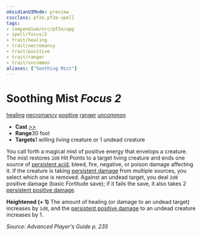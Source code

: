 ```yaml
---
obsidianUIMode: preview
cssclass: pf2e,pf2e-spell
tags:
- compendium/src/pf2e/apg
- spell/focus/2
- trait/healing
- trait/necromancy
- trait/positive
- trait/ranger
- trait/uncommon
aliases: ["Soothing Mist"]
---
```

# Soothing Mist *Focus 2*   
[healing](../../rules/traits/healing.md)  [necromancy](../../rules/traits/necromancy.md)  [positive](../../rules/traits/positive.md)  [ranger](../../rules/traits/ranger.md)  [uncommon](../../rules/traits/uncommon.md)  

- **Cast** [>>](../../rules/core-rulebook/chapter-9-playing-the-game.md#Actions "Two-Action") 
- **Range**30 foot
- **Targets**1 willing living creature or 1 undead creature

You call forth a magical mist of positive energy that envelops a creature. The mist restores `2d8` Hit Points to a target living creature and ends one source of [persistent acid](../../rules/conditions.md#Persistent%20Damage), bleed, fire, negative, or poison damage affecting it. If the creature is taking [persistent damage](../../rules/conditions.md#Persistent%20Damage) from multiple sources, you select which one is removed. Against an undead target, you deal `2d8` positive damage (basic Fortitude save); if it fails the save, it also takes 2 [persistent positive damage](../../rules/conditions.md#Persistent%20Damage).

**Heightened (+ 1)** The amount of healing (or damage to an undead target) increases by `1d8`, and the [persistent positive damage](../../rules/conditions.md#Persistent%20Damage) to an undead creature increases by 1.

*Source: Advanced Player's Guide p. 235*